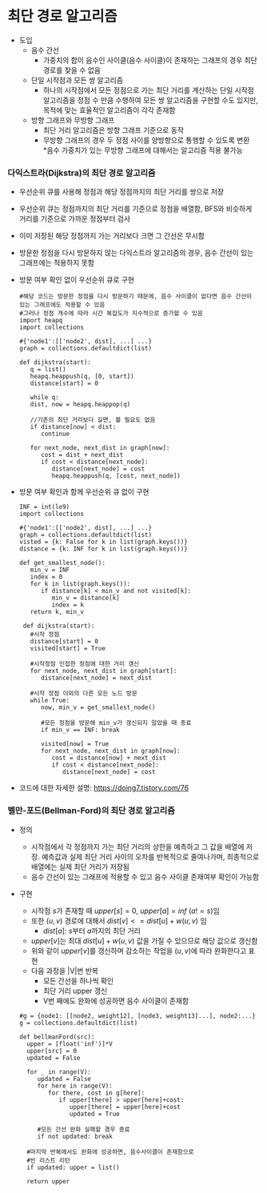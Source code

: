# 최단 경로 알고리즘

- 도입
   - 음수 간선
     - 가중치의 합이 음수인 사이클(음수 사이클)이 존재하는 그래프의 경우 최단 경로를 찾을 수 없음
   - 단일 시작점과 모든 쌍 알고리즘
     - 하나의 시작점에서 모든 정점으로 가는 최단 거리를 계산하는 단일 시작점 알고리즘을 정점 수 만큼 수행하여 모든 쌍 알고리즘을 구현할 수도 있지만, 목적에 맞는 효율적인 알고리즘이 각각 존재함
   - 방향 그래프와 무방향 그래프
     - 최단 거리 알고리즘은 방향 그래프 기준으로 동작
     - 무방향 그래프의 경우 두 정점 사이를 양방향으로 통행할 수 있도록 변환  
       *음수 가중치가 있는 무방향 그래프에 대해서는 알고리즘 적용 불가능

### 다익스트라(Dijkstra)의 최단 경로 알고리즘

- 우선순위 큐를 사용해 정점과 해당 정점까지의 최단 거리를 쌍으로 저장
- 우선순위 큐는 정점까지의 최단 거리를 기준으로 정점을 배열함, BFS와 비슷하게 거리를 기준으로 가까운 정점부터 검사
- 이미 저장된 해당 정점까지 가는 거리보다 크면 그 간선은 무시함
- 방문한 정점을 다시 방문하지 않는 다익스트라 알고리즘의 경우, 음수 간선이 있는 그래프에는 적용하지 못함

- 방문 여부 확인 없이 우선순위 큐로 구현
   ```
   #해당 코드는 방문한 정점을 다시 방문하기 때문에, 음수 사이클이 없다면 음수 간선이 있는 그래프에도 적용할 수 있음
   #그러나 정점 개수에 따라 시간 복잡도가 지수적으로 증가할 수 있음
   import heapq
   import collections

   #{'node1':[['node2', dist], ...] ...}
   graph = collections.defaultdict(list)

   def dijkstra(start):
      q = list()
      heapq.heappush(q, [0, start])
      distance[start] = 0

      while q:
      dist, now = heapq.heappop(q)

      //기존의 최단 거리보다 길면, 볼 필요도 없음
      if distance[now] < dist:
         continue

      for next_node, next_dist in graph[now]:
         cost = dist + next_dist
         if cost < distance[next_node]:
            distance[next_node] = cost
            heapq.heappush(q, [cost, next_node])

   ```
- 방문 여부 확인과 함께 우선순위 큐 없이 구현
   ```
   INF = int(le9)
   import collections

   #{'node1':[['node2', dist], ...] ...}
   graph = collections.defaultdict(list)
   visted = {k: False for k in list(graph.keys())}
   distance = {k: INF for k in list(graph.keys())}

   def get_smallest_node():
      min_v = INF
      index = 0
      for k in list(graph.keys()):
         if distance[k] < min_v and not visited[k]:
            min_v = distance[k]
            index = k
      return k, min_v

    def dijkstra(start):
      #시작 정점
      distance[start] = 0
      visited[start] = True

      #시작정점 인접한 정점에 대한 거리 갱신
      for next_node, next_dist in graph[start]:
         distance[next_node] = next_dist

      #시작 정점 이외의 다른 모든 노드 방문
      while True:
         now, min_v = get_smallest_node()

         #모든 정점을 방문해 min_v가 갱신되지 않았을 때 종료
         if min_v == INF: break

         visited[now] = True
         for next_node, next_dist in graph[now]:
            cost = distance[now] + next_dist
            if cost < distance[next_node]:
               distance[next_node] = cost
   ```
- 코드에 대한 자세한 설명: https://doing7.tistory.com/76 

### 벨만-포드(Bellman-Ford)의 최단 경로 알고리즘

- 정의 
    - 시작점에서 각 정점까지 가는 최단 거리의 상한을 예측하고 그 값을 배열에 저장. 예측값과 실제 최단 거리 사이의 오차를 반복적으로 줄여나가며, 최종적으로 배열에는 실제 최단 거리가 저장됨
    - 음수 간선이 있는 그래프에 적용할 수 있고 음수 사이클 존재여부 확인이 가능함

- 구현
    - 시작점 $s$가 존재할 때 $upper[s] = 0$, $upper[a] = inf$  $(a != s)$임
    - 또한 $(u, v)$ 경로에 대해서 $dist[v] <= dist[u] + w(u, v)$ 임  
      * $dist[a]$: $s$부터 $a$까지의 최단 거리
    - $upper[v]$는 최대 $dist[u]+w(u,v)$ 값을 가질 수 있으므로 해당 값으로 갱신함
    - 위와 같이 $upper[v]$를 갱신하며 감소하는 작업을 $(u,v)$에 따라 완화한다고 표현
    - 다음 과정을 |V|번 반복
      - 모든 간선을 하나씩 확인
      - 최단 거리 upper 갱신
      - V번 째에도 완화에 성공하면 음수 사이클이 존재함
    ```
    #g = {node1: [[node2, weight12], [node3, weight13]...], node2:...}
    g = collections.defaultdict(list)
    
    def bellmanFord(src):
      upper = [float('inf')]*V
      upper[src] = 0
      updated = False
      
      for _ in range(V):
         updated = False
         for here in range(V):
            for there, cost in g[here]:
               if upper[there] > upper[here]+cost:
                  upper[there] = upper[here]+cost
                  updated = True
        
         #모든 간선 완화 실패할 경우 종료         
         if not updated: break 
      
      #마지막 반복에서도 완화에 성공하면, 음수사이클이 존재함으로
      #빈 리스트 리턴
      if updated: upper = list()
      
      return upper
    ```
